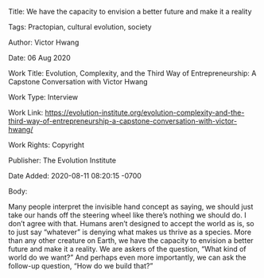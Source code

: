 Title:  We have the capacity to envision a better future and make it a reality

Tags:   Practopian, cultural evolution, society

Author: Victor Hwang

Date:   06 Aug 2020

Work Title: Evolution, Complexity, and the Third Way of Entrepreneurship: A Capstone Conversation with Victor Hwang

Work Type: Interview

Work Link: https://evolution-institute.org/evolution-complexity-and-the-third-way-of-entrepreneurship-a-capstone-conversation-with-victor-hwang/

Work Rights: Copyright

Publisher: The Evolution Institute

Date Added: 2020-08-11 08:20:15 -0700

Body: 

Many people interpret the invisible hand concept as saying, we should just take our hands off the steering wheel like there’s nothing we should do.  I don’t agree with that.  Humans aren’t designed to accept the world as is, so to just say “whatever” is denying what makes us thrive as a species.  More than any other creature on Earth, we have the capacity to envision a better future and make it a reality.  We are askers of the question, “What kind of world do we want?” And perhaps even more importantly, we can ask the follow-up question, “How do we build that?” 


